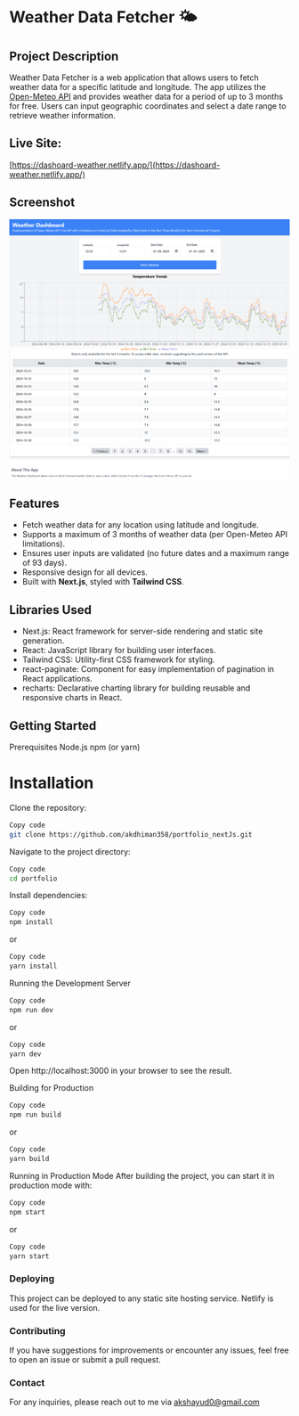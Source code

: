 # Weather Data Fetcher 🌤️

## Project Description
Weather Data Fetcher is a web application that allows users to fetch weather data for a specific latitude and longitude. The app utilizes the [Open-Meteo API](https://open-meteo.com/) and provides weather data for a period of up to 3 months for free. Users can input geographic coordinates and select a date range to retrieve weather information.

## Live Site: 
[https://dashoard-weather.netlify.app/](https://dashoard-weather.netlify.app/)

## Screenshot
![Dashboard Screenshot](Screenshot1.png)
![Dashboard Screenshot](Screenshot2.png)

## Features
- Fetch weather data for any location using latitude and longitude.
- Supports a maximum of 3 months of weather data (per Open-Meteo API limitations).
- Ensures user inputs are validated (no future dates and a maximum range of 93 days).
- Responsive design for all devices.
- Built with **Next.js**, styled with **Tailwind CSS**.

## Libraries Used
- Next.js: React framework for server-side rendering and static site generation.
- React: JavaScript library for building user interfaces.
- Tailwind CSS: Utility-first CSS framework for styling.
- react-paginate: Component for easy implementation of pagination in React applications.
- recharts: Declarative charting library for building reusable and responsive charts in React.


## Getting Started
Prerequisites
Node.js
npm (or yarn)

# Installation
Clone the repository:
```bash
Copy code
git clone https://github.com/akdhiman358/portfolio_nextJs.git
```
Navigate to the project directory:
```bash
Copy code
cd portfolio
```
Install dependencies:
```bash
Copy code
npm install
```
or
```bash
Copy code
yarn install
```
Running the Development Server
```bash
Copy code
npm run dev
```
or

```bash
Copy code
yarn dev
```
Open http://localhost:3000 in your browser to see the result.

Building for Production
```bash
Copy code
npm run build
```
or

```bash
Copy code
yarn build
```
Running in Production Mode
After building the project, you can start it in production mode with:

```bash
Copy code
npm start
```
or

```bash
Copy code
yarn start
```
### Deploying
This project can be deployed to any static site hosting service. Netlify is used for the live version.

### Contributing
If you have suggestions for improvements or encounter any issues, feel free to open an issue or submit a pull request.

### Contact
For any inquiries, please reach out to me via akshayud0@gmail.com
